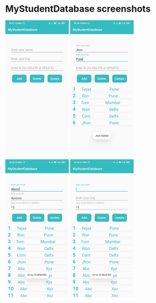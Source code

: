 # MyStudentDatabase screenshots

<img src="https://github.com/connecttejas/MyStudentDatabase/blob/master/app/src/main/res/screenshots/ss.jpg" width="200">
<img src="https://github.com/connecttejas/MyStudentDatabase/blob/master/app/src/main/res/screenshots/ss_add.jpg" width="200">
<img src="https://github.com/connecttejas/MyStudentDatabase/blob/master/app/src/main/res/screenshots/ss_update.jpg" width="200">
<img src="https://github.com/connecttejas/MyStudentDatabase/blob/master/app/src/main/res/screenshots/ss_delete.jpg" width="200">
